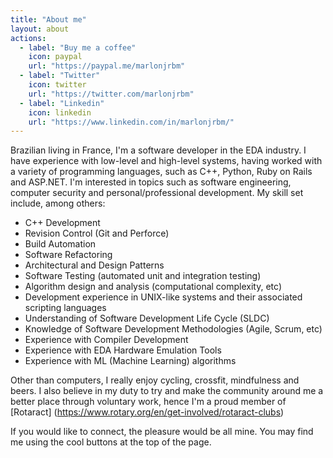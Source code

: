 ```yaml
---
title: "About me"
layout: about
actions:
  - label: "Buy me a coffee"
    icon: paypal
    url: "https://paypal.me/marlonjrbm"
  - label: "Twitter"
    icon: twitter
    url: "https://twitter.com/marlonjrbm"
  - label: "Linkedin"
    icon: linkedin
    url: "https://www.linkedin.com/in/marlonjrbm/"
---
```


Brazilian living in France, I'm a software developer in the EDA industry. I have experience with low-level and high-level systems, having worked with a variety of programming languages, such as C++, Python, Ruby on Rails and ASP.NET. I'm interested in topics such as software engineering, computer security and personal/professional development. My skill set include, among others:

- C++ Development
- Revision Control (Git and Perforce)
- Build Automation
- Software Refactoring
- Architectural and Design Patterns
- Software Testing (automated unit and integration testing)
- Algorithm design and analysis (computational complexity, etc)
- Development experience in UNIX-like systems and their associated scripting languages
- Understanding of Software Development Life Cycle (SLDC)
- Knowledge of Software Development Methodologies (Agile, Scrum, etc)
- Experience with Compiler Development
- Experience with EDA Hardware Emulation Tools
- Experience with ML (Machine Learning) algorithms

Other than computers, I really enjoy cycling, crossfit, mindfulness and beers. I also believe in my duty to try and make the community around me a better place through voluntary work, hence I'm a proud member of [Rotaract] (https://www.rotary.org/en/get-involved/rotaract-clubs)

If you would like to connect, the pleasure would be all mine. You may find me using the cool buttons at the top of the page.
